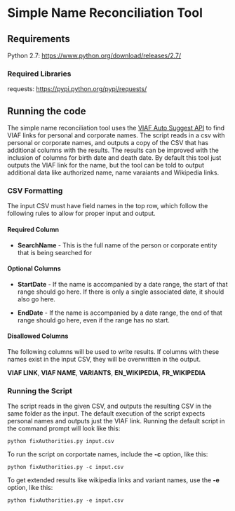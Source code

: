 # Simple Name Reconciliation Tool
## Requirements
Python 2.7: https://www.python.org/download/releases/2.7/

### Required Libraries
requests: https://pypi.python.org/pypi/requests/

## Running the code
The simple name reconciliation tool uses the [VIAF Auto Suggest API](https://platform.worldcat.org/api-explorer/apis/VIAF/AuthorityCluster/AutoSuggest) to find VIAF links for personal and corporate names. The script reads in a csv with personal or corporate names, and outputs a copy of the CSV that has additional columns with the results. The results can be improved with the inclusion of columns for birth date and death date. By default this tool just outputs the VIAF link for the name, but the tool can be told to output additional data like authorized name, name varaiants and Wikipedia links.

### CSV Formatting
The input CSV must have field names in the top row, which follow the following rules to allow for proper input and output.
#### Required Column
* **SearchName** - This is the full name of the person or corporate entity that is being searched for
#### Optional Columns
* **StartDate** - If the name is accompanied by a date range, the start of that range should go here. If there is only a single associated date, it should also go here.

* **EndDate** - If the name is accompanied by a date range, the end of that range should go here, even if the range has no start.
#### Disallowed Columns
The following columns will be used to write results. If columns with these names exist in the input CSV, they will be overwritten in the output.

**VIAF LINK**, **VIAF NAME**, **VARIANTS**, **EN_WIKIPEDIA**, **FR_WIKIPEDIA**

### Running the Script
The script reads in the given CSV, and outputs the resulting CSV in the same folder as the input. The default execution of the script expects personal names and outputs just the VIAF link. Running the default script in the command prompt will look like this:
```
python fixAuthorities.py input.csv
```
To run the script on corportate names, include the **-c** option, like this:
```
python fixAuthorities.py -c input.csv
```
To get extended results like wikipedia links and variant names, use the **-e** option, like this:
```
python fixAuthorities.py -e input.csv
```

